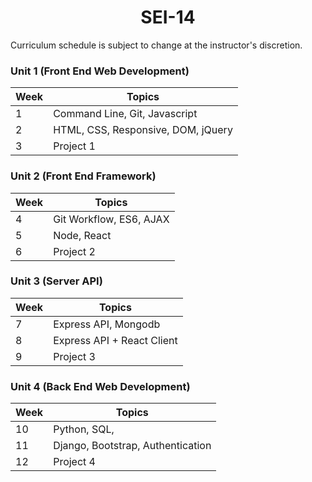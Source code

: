 <h1 align="center">
SEI-14
</h1>

Curriculum schedule is subject to change at the instructor's discretion.

### Unit 1 (Front End Web Development)

| Week | Topics                             |
| ---- | ---------------------------------- |
| 1    | Command Line, Git, Javascript      |
| 2    | HTML, CSS, Responsive, DOM, jQuery |
| 3    | Project 1                          |


### Unit 2 (Front End Framework)

| Week  | Topics |
| ----- | ------ |
| 4  | Git Workflow, ES6, AJAX  |
| 5  | Node, React  |
| 6  | Project 2 |

### Unit 3 (Server API)

| Week  | Topics |
| ----- | ------ |
| 7  | Express API, Mongodb  |
| 8  | Express API + React Client  |
| 9  | Project 3 |

### Unit 4 (Back End Web Development)

| Week  | Topics |
| ----- | ------ |
| 10  | Python, SQL,  |
| 11  | Django, Bootstrap, Authentication  |
| 12  | Project 4 |

